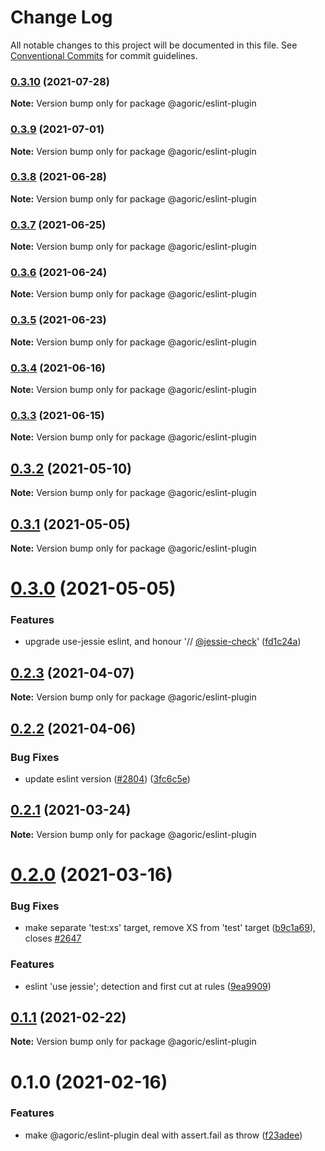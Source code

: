 # Change Log

All notable changes to this project will be documented in this file.
See [Conventional Commits](https://conventionalcommits.org) for commit guidelines.

### [0.3.10](https://github.com/Agoric/agoric-sdk/compare/@agoric/eslint-plugin@0.3.9...@agoric/eslint-plugin@0.3.10) (2021-07-28)

**Note:** Version bump only for package @agoric/eslint-plugin





### [0.3.9](https://github.com/Agoric/agoric-sdk/compare/@agoric/eslint-plugin@0.3.8...@agoric/eslint-plugin@0.3.9) (2021-07-01)

**Note:** Version bump only for package @agoric/eslint-plugin





### [0.3.8](https://github.com/Agoric/agoric-sdk/compare/@agoric/eslint-plugin@0.3.7...@agoric/eslint-plugin@0.3.8) (2021-06-28)

**Note:** Version bump only for package @agoric/eslint-plugin





### [0.3.7](https://github.com/Agoric/agoric-sdk/compare/@agoric/eslint-plugin@0.3.6...@agoric/eslint-plugin@0.3.7) (2021-06-25)

**Note:** Version bump only for package @agoric/eslint-plugin





### [0.3.6](https://github.com/Agoric/agoric-sdk/compare/@agoric/eslint-plugin@0.3.5...@agoric/eslint-plugin@0.3.6) (2021-06-24)

**Note:** Version bump only for package @agoric/eslint-plugin





### [0.3.5](https://github.com/Agoric/agoric-sdk/compare/@agoric/eslint-plugin@0.3.4...@agoric/eslint-plugin@0.3.5) (2021-06-23)

**Note:** Version bump only for package @agoric/eslint-plugin





### [0.3.4](https://github.com/Agoric/agoric-sdk/compare/@agoric/eslint-plugin@0.3.3...@agoric/eslint-plugin@0.3.4) (2021-06-16)

**Note:** Version bump only for package @agoric/eslint-plugin





### [0.3.3](https://github.com/Agoric/agoric-sdk/compare/@agoric/eslint-plugin@0.3.2...@agoric/eslint-plugin@0.3.3) (2021-06-15)

**Note:** Version bump only for package @agoric/eslint-plugin





## [0.3.2](https://github.com/Agoric/agoric-sdk/compare/@agoric/eslint-plugin@0.3.1...@agoric/eslint-plugin@0.3.2) (2021-05-10)

**Note:** Version bump only for package @agoric/eslint-plugin





## [0.3.1](https://github.com/Agoric/agoric-sdk/compare/@agoric/eslint-plugin@0.3.0...@agoric/eslint-plugin@0.3.1) (2021-05-05)

**Note:** Version bump only for package @agoric/eslint-plugin





# [0.3.0](https://github.com/Agoric/agoric-sdk/compare/@agoric/eslint-plugin@0.2.3...@agoric/eslint-plugin@0.3.0) (2021-05-05)


### Features

* upgrade use-jessie eslint, and honour '// [@jessie-check](https://github.com/jessie-check)' ([fd1c24a](https://github.com/Agoric/agoric-sdk/commit/fd1c24a84584f6b5f7b7d5e8b21d756464db05b6))





## [0.2.3](https://github.com/Agoric/agoric-sdk/compare/@agoric/eslint-plugin@0.2.2...@agoric/eslint-plugin@0.2.3) (2021-04-07)

**Note:** Version bump only for package @agoric/eslint-plugin





## [0.2.2](https://github.com/Agoric/agoric-sdk/compare/@agoric/eslint-plugin@0.2.1...@agoric/eslint-plugin@0.2.2) (2021-04-06)


### Bug Fixes

* update eslint version ([#2804](https://github.com/Agoric/agoric-sdk/issues/2804)) ([3fc6c5e](https://github.com/Agoric/agoric-sdk/commit/3fc6c5e593f7cdcf5f908365c29cc469e309229d))





## [0.2.1](https://github.com/Agoric/agoric-sdk/compare/@agoric/eslint-plugin@0.2.0...@agoric/eslint-plugin@0.2.1) (2021-03-24)

**Note:** Version bump only for package @agoric/eslint-plugin





# [0.2.0](https://github.com/Agoric/agoric-sdk/compare/@agoric/eslint-plugin@0.1.1...@agoric/eslint-plugin@0.2.0) (2021-03-16)


### Bug Fixes

* make separate 'test:xs' target, remove XS from 'test' target ([b9c1a69](https://github.com/Agoric/agoric-sdk/commit/b9c1a6987093fc8e09e8aba7acd2a1618413bac8)), closes [#2647](https://github.com/Agoric/agoric-sdk/issues/2647)


### Features

* eslint 'use jessie'; detection and first cut at rules ([9ea9909](https://github.com/Agoric/agoric-sdk/commit/9ea99097336ade6bb5645b06a1714e38c7185864))





## [0.1.1](https://github.com/Agoric/agoric-sdk/compare/@agoric/eslint-plugin@0.1.0...@agoric/eslint-plugin@0.1.1) (2021-02-22)

**Note:** Version bump only for package @agoric/eslint-plugin





# 0.1.0 (2021-02-16)


### Features

* make @agoric/eslint-plugin deal with assert.fail as throw ([f23adee](https://github.com/Agoric/agoric-sdk/commit/f23adee512aec50788d9c9efed1cea9d774dfe8f))
